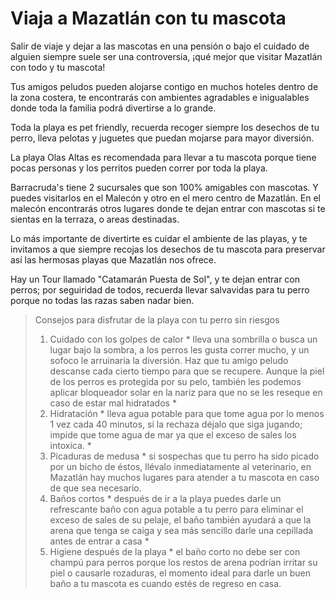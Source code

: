 # Viaja a Mazatlán con tu mascota #

Salir de viaje y dejar a las mascotas en una pensión o bajo el cuidado de alguien siempre suele ser una controversia, ¡qué mejor que visitar Mazatlán con todo y tu mascota!

Tus amigos peludos pueden alojarse contigo en muchos hoteles dentro de la zona costera, te encontrarás con ambientes agradables e inigualables donde toda la familia podrá divertirse a lo grande.

Toda la playa es pet friendly, recuerda recoger siempre los desechos de tu perro, lleva pelotas y juguetes que puedan mojarse para mayor diversión.

La playa Olas Altas es recomendada para llevar a tu mascota porque tiene pocas personas y los perritos pueden correr por toda la playa.

Barracruda's tiene 2 sucursales que son 100% amigables con mascotas. Y puedes visitarlos en el Malecón y otro en el mero centro de Mazatlán. En el malecón encontrarás otros lugares donde te dejan entrar con mascotas si te sientas en la terraza, o areas destinadas.

Lo más importante de divertirte es cuidar el ambiente de las playas, y te invitamos a que siempre recojas los desechos de tu mascota para preservar así las hermosas playas que Mazatlán nos ofrece.

Hay un Tour llamado "Catamarán Puesta de Sol", y te dejan entrar con perros; por seguiridad de todos, recuerda llevar salvavidas para tu perro porque no todas las razas saben nadar bien.

> Consejos para disfrutar de la playa con tu perro sin riesgos
> 1. Cuidado con los golpes de calor * lleva una sombrilla o busca un lugar bajo la sombra, a los perros les gusta correr mucho, y un sofoco le arruinaría la diversión. Haz que tu amigo peludo descanse cada cierto tiempo para que se recupere. Aunque la piel de los perros es protegida por su pelo, también les podemos aplicar bloqueador solar en la nariz para que no se les reseque en caso de estar mal hidratados *
> 2. Hidratación * lleva agua potable para que tome agua por lo menos 1 vez cada 40 minutos, si la rechaza déjalo que siga jugando; impide que tome agua de mar ya que el exceso de sales los intoxica. *
> 3. Picaduras de medusa * si sospechas que tu perro ha sido picado por un bicho de éstos, llévalo inmediatamente al veterinario, en Mazatlán hay muchos lugares para atender a tu mascota en caso de que sea necesario.
> 4. Baños cortos * después de ir a la playa puedes darle un refrescante baño con agua potable a tu perro para eliminar el exceso de sales de su pelaje, el baño también ayudará a que la arena que tenga se caiga y sea más sencillo darle una cepillada antes de entrar a casa *
> 5. Higiene después de la playa * el baño corto no debe ser con champú para perros porque los restos de arena podrían irritar su piel o causarle rozaduras, el momento ideal para darle un buen baño a tu mascota es cuando estés de regreso en casa.
